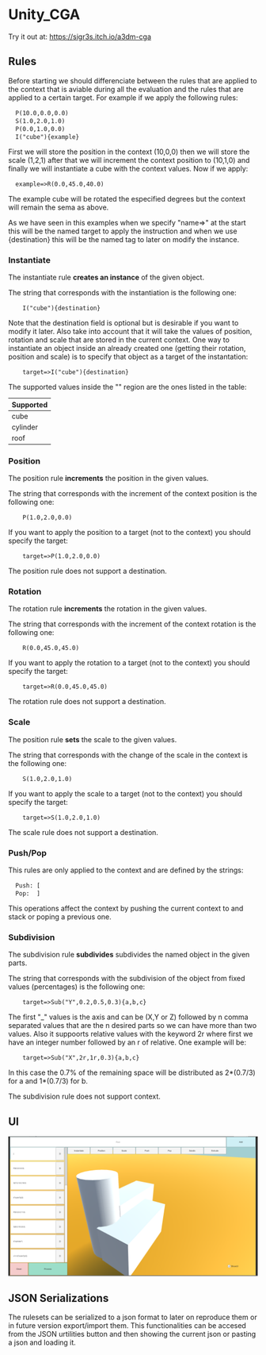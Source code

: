 # Unity_CGA

Try it out at: https://sigr3s.itch.io/a3dm-cga


## Rules

Before starting we should differenciate between the rules that are applied to the context that is aviable during all the evaluation and the rules that are applied to a certain target. For example if we apply the following rules:
      
      P(10.0,0.0,0.0)
      S(1.0,2.0,1.0)
      P(0.0,1.0,0.0)
      I("cube"){example}

First we will store the position in the context (10,0,0) then we will store the scale (1,2,1) after that we will increment the context position to (10,1,0) and finally we will instantiate a cube with the context values. Now if we apply:
  
      example=>R(0.0,45.0,40.0)

The example cube will be rotated the especified degrees but the context will remain the sema as above.

As we have seen in this examples when we specify "name=>" at the start this will be the named target to apply the instruction and when we use {destination} this will be the named tag to later on modify the instance.

### Instantiate

The instantiate rule **creates an instance** of the given object.

The string that corresponds with the instantiation is the following one:

        I("cube"){destination}
        
Note that the destination field is optional but is desirable if you want to modify it later. Also take into account that it will take the values of position, rotation and scale that are stored in the current context. One way to instantiate an object inside an already created one (getting their rotation, position and scale) is to specify that object as a target of the instantation:
        
        target=>I("cube"){destination}

The supported values inside the "" region are the ones listed in the table:

| Supported       | 
| ------------- |
| cube      | 
| cylinder      | 
| roof | 


### Position

The position rule **increments** the position in the given values.

The string that corresponds with the increment of the context position is the following one:
        
        P(1.0,2.0,0.0)

If you want to apply the position to a target (not to the context) you should specify the target:

        target=>P(1.0,2.0,0.0)
The position rule does not support a destination.

### Rotation

The rotation rule **increments** the rotation in the given values.

The string that corresponds with the increment of the context rotation is the following one:
        
        R(0.0,45.0,45.0)

If you want to apply the rotation to a target (not to the context) you should specify the target:

        target=>R(0.0,45.0,45.0)
        
The rotation rule does not support a destination.

### Scale

The position rule **sets** the scale to the given values.

The string that corresponds with the change of the scale in the context is the following one:
        
        S(1.0,2.0,1.0)

If you want to apply the scale to a target (not to the context) you should specify the target:

        target=>S(1.0,2.0,1.0)
        
The scale rule does not support a destination.

### Push/Pop

This rules are only applied to the context and are defined by the strings: 
      
      Push: [
      Pop:  ]

This operations affect the context by pushing the current context to and stack or poping a previous one.

### Subdivision

The subdivision rule **subdivides** subdivides the named object in the given parts.

The string that corresponds with the subdivision of the object from fixed values (percentages) is the following one:
        
        target=>Sub("Y",0.2,0.5,0.3){a,b,c}

The first "_" values is the axis and can be (X,Y or Z) followed by n comma separated values that are the n desired parts so we can have more than two values. Also it suppoorts relative values with the keyword 2r where first we have an integer number followed by an r of relative. One example will be:
        
        target=>Sub("X",2r,1r,0.3){a,b,c}

In this case the 0.7% of the remaining space will be distributed as 2*(0.7/3) for a and 1*(0.7/3) for b.
        
The subdivision rule does not support context.

## UI

![D1](https://github.com/sigr3s/Unity_CGA/blob/master/documentation/d1.PNG "")

## JSON Serializations

The rulesets can be serialized to a json format to later on reproduce them or in future version export/import them. This functionalities can be accesed from the  JSON urtilities button and then showing the current json or pasting a json and loading it.
